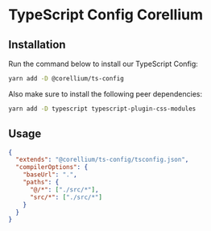 # TypeScript Config Corellium

## Installation

Run the command below to install our TypeScript Config:

```sh
yarn add -D @corellium/ts-config
```

Also make sure to install the following peer dependencies:

```sh
yarn add -D typescript typescript-plugin-css-modules
```

## Usage

```json
{
  "extends": "@corellium/ts-config/tsconfig.json",
  "compilerOptions": {
    "baseUrl": ".",
    "paths": {
      "@/*": ["./src/*"],
      "src/*": ["./src/*"]
    }
  }
}
```
